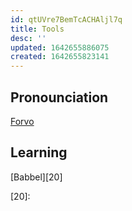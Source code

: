 ```yaml
---
id: qtUVre7BemTcACHAljl7q
title: Tools
desc: ''
updated: 1642655886075
created: 1642655823141
---
```


## Pronounciation

[Forvo][10]

## Learning

[Babbel][20]

[10]: https://forvo.com/languages/no/
[20]: 